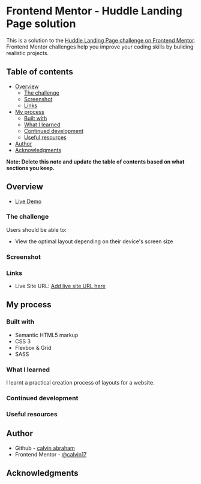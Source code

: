 # Frontend Mentor - Huddle Landing Page solution

This is a solution to the [Huddle Landing Page challenge on Frontend Mentor](https://www.frontendmentor.io/challenges/huddle-landing-page-with-a-single-introductory-section-B_2Wvxgi0). Frontend Mentor challenges help you improve your coding skills by building realistic projects.

## Table of contents

- [Overview](#overview)
  - [The challenge](#the-challenge)
  - [Screenshot](#screenshot)
  - [Links](#links)
- [My process](#my-process)
  - [Built with](#built-with)
  - [What I learned](#what-i-learned)
  - [Continued development](#continued-development)
  - [Useful resources](#useful-resources)
- [Author](#author)
- [Acknowledgments](#acknowledgments)

**Note: Delete this note and update the table of contents based on what sections you keep.**

## Overview

- [Live Demo](https://calvin17.github.io/FM-huddle-landing-page/)

### The challenge

Users should be able to:

- View the optimal layout depending on their device's screen size

### Screenshot

### Links

- Live Site URL: [Add live site URL here](https://calvin17.github.io/FM-huddle-landing-page/)

## My process

### Built with

- Semantic HTML5 markup
- CSS 3
- Flexbox & Grid
- SASS

### What I learned

I learnt a practical creation process of layouts for a website.

### Continued development

### Useful resources

## Author

- Github - [calvin abraham](https://github.com/calvin17)
- Frontend Mentor - [@calvin17](https://www.frontendmentor.io/profile/calvin17)

## Acknowledgments
